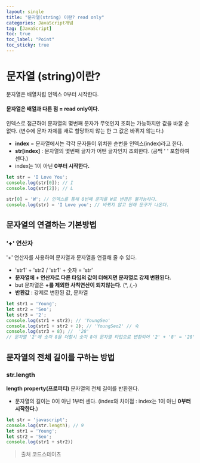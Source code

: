 ```yaml
---
layout: single
title: "문자열(string) 이란? read only"
categories: JavaScript개념
tag: [JavaScript]
toc: true 
toc_label: "Point"
toc_sticky: true
---
```




# 문자열 (string)이란? 

문자열은 배열처럼 인덱스 0부터 시작한다.  

#### 문자열은 배열과 다른 점 = read only이다.
인덱스로 접근하여 문자열의 몇번째 문자가 무엇인지 조회는 가능하지만 값을 바꿀 순 없다. 
(변수에 문자 자체를 새로 할당하지 않는 한 그 값은 바뀌지 않는다.)

- **index** = 문자열에서는 각각 문자들이 위치한 순번을 인덱스(index)라고 한다.
- **str[index]** :  문자열의 몇번째 글자가 어떤 글자인지 조회한다. (공백 ' ' 포함하여 센다.)
- index는 1이 아닌 **0부터 시작한다.**
```jsx
let str = 'I Love You';
console.log(str[0]); // I 
console.log(str[2]); // L

str[0] = 'W'; // 인덱스를 통해 0번째 문자를 W로 변경은 불가능하다.
console.log(str) = 'I Love you'; // 바뀌지 않고 원래 문구가 나온다.
```
## 문자열의 연결하는 기본방법

### '+' 연산자

'+' 연산자를 사용하여 문자열과 문자열을 연결해 줄 수 있다.

- 'str1' + 'str2  / 'str1' + 숫자  = 'str'
- **문자열에  + 연산자로 다른 타입의 값이 더해지면 문자열로 강제 변환된다.**
- but 문자열은 **+를 제외한 사칙연산이 되지않는다**. (*, /,-)
- **반환값** : 강제로 변환된 값, 문자열

```js
let str1 = 'Young';
let str2 = 'Seo';
let str3 = '2';
console.log(str1 + str2); // 'YoungSeo'
console.log(str1 + str2 + 2); // 'YoungSeo2' // 숙
console.log(str3 + 8); //  '28' 
// 문자열 '2'에 숫자 8을 더할시 숫자 8이 문자열 타입으로 변환되어 '2' + '8' = '28' 
```
## 문자열의 전체 길이를 구하는 방법

### str.length

**length property(프로퍼티)** 문자열의 전체 길이를 반환한다.
- 문자열의 길이는 0이 아닌 1부터 센다. (index와 차이점 : index는 1이 아닌 **0부터 시작한다.**)
```jsx
let str = 'javascript';
console.log(str.length); // 9 
let str1 = 'Young';
let str2 = 'Seo';
console.log(str1 + str2))
```

> 출처
> 코드스테이츠
